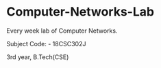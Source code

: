 # Computer-Networks-Lab
<p>Every week lab of Computer Networks.</p>
<p>Subject Code: - 18CSC302J</p>
<p>3rd year, B.Tech(CSE)</p>
